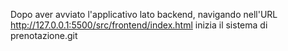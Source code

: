 Dopo aver avviato l'applicativo lato backend, navigando nell'URL http://127.0.0.1:5500/src/frontend/index.html inizia il sistema di prenotazione.git 

